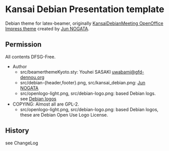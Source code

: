 Kansai Debian Presentation template
===================================

Debian theme for latex-beamer, 
originally  [KansaiDebianMeeting OpenOffice Impress theme](http://wiki.debian.org/KansaiDebianMeetingArchives?action=AttachFile&do=view&target=20081108-KGB-Kansai_debian_PR.odp) created by [Jun NOGATA](http://github.com/nogajun).


Permission
----------
All contents DFSG-Free.

 - Author
   - src/beamerthemeKyoto.sty: Youhei SASAKI <uwabami@gfd-dennou.org>
   - src/debian-{header,footer}.png, src/kansai_debian.png: [Jun NOGATA](http://github.com/nogajun)
   - src/openlogo-light.png, src/debian-logo.png: based Debian logs. see [Debian logos](http://www.debian.org/logos/)
 - COPYING: Almost all are GPL-2.
   - src/openlogo-light.png, src/debian-logo.png: based Debian logos, these are Debian Open Use Logo License.

History
-------

see ChangeLog

